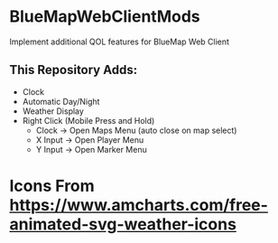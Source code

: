 # BlueMapWebClientMods
Implement additional QOL features for BlueMap Web Client

## This Repository Adds:

  - Clock
  - Automatic Day/Night
  - Weather Display
  - Right Click (Mobile Press  and Hold)
    - Clock -> Open Maps Menu (auto close on map select)
	- X Input -> Open Player Menu
	- Y Input -> Open Marker Menu

# Icons From https://www.amcharts.com/free-animated-svg-weather-icons